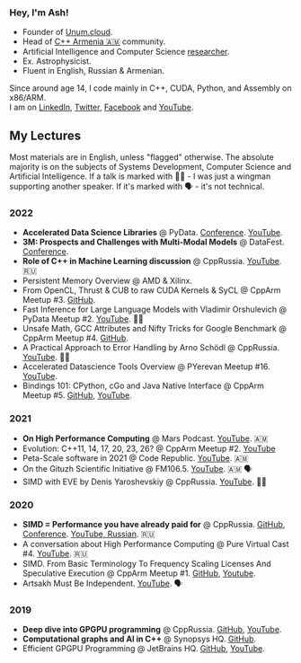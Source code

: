 ### Hey, I'm Ash!

* Founder of [Unum.cloud](https://unum.cloud).
* Head of [C++ Armenia 🇦🇲](https://t.me/cpparm) community.
* Artificial Intelligence and Computer Science [researcher](https://github.com/unum-cloud).
* Ex. Astrophysicist.
* Fluent in English, Russian & Armenian.

Since around age 14, I code mainly in C++, CUDA, Python, and Assembly on x86/ARM.<br/>
I am on [LinkedIn](linkedin.com/in/ashvardanian), [Twitter](twitter.com/ashvardanian), [Facebook](fb.com/ashvardanian) and [YouTube](youtube.com/channel/UCI7fuiwVwAtI_3I89BrT7qw).

## My Lectures

Most materials are in English, unless "flagged" otherwise.
The absolute majority is on the subjects of Systems Development, Computer Science and Artificial Intelligence.
If a talk is marked with 👯‍♂️ - I was just a wingman supporting another speaker.
If it's marked with 🗣️ - it's not technical.

### 2022

* **Accelerated Data Science Libraries** @ PyData. [Conference](https://pydata.org/yerevan2022/). [YouTube](https://youtu.be/OxAKSVuW2Yk).
* **3M: Prospects and Challenges with Multi-Modal Models** @ DataFest. [Conference](https://datafest.am).
* **Role of C++ in Machine Learning discussion** @ CppRussia. [YouTube](https://youtu.be/gO_bVvIN7HM). 🇷🇺
* Persistent Memory Overview @ AMD & Xilinx.
* From OpenCL, Thrust & CUB to raw CUDA Kernels & SyCL @ CppArm Meetup #3. [GitHub](https://github.com/unum-cloud/ParallelReductions).
* Fast Inference for Large Language Models with Vladimir Orshulevich @ PyData Meetup #2. [YouTube](https://youtu.be/tKwL-Q7INnQ). 👯‍♂️
* Unsafe Math, GCC Attributes and Nifty Tricks for Google Benchmark @ CppArm Meetup #4. [GitHub](https://github.com/ashvardanian/BenchmarkingTutorial).
* A Practical Approach to Error Handling by Arno Schödl @ CppRussia. [YouTube](https://youtu.be/zNbmFRaetTA). 👯‍♂️
* Accelerated Datascience Tools Overview @ PYerevan Meetup #16. [YouTube](https://youtu.be/coTgcwnzvAg).
* Bindings 101: CPython, cGo and Java Native Interface @ CppArm Meetup #5. [GitHub](github.com/unum-cloud/ukv), [YouTube](https://youtu.be/psmfAg1Nc3s).

### 2021

* **On High Performance Computing** @ Mars Podcast. [YouTube](https://youtu.be/yK4Bd-6Mxk0). 🇦🇲
* Evolution: C++11, 14, 17, 20, 23, 26? @ CppArm Meetup #2. [YouTube](https://youtu.be/jtttoxkjTIA)
* Peta-Scale software in 2021 @ Code Republic. [YouTube](https://youtu.be/8R-43hfnPHI). 🇦🇲
* On the Gituzh Scientific Initiative @ FM106.5. [YouTube](https://youtu.be/89eDghXaZjI). 🇦🇲 🗣️
* SIMD with EVE by Denis Yaroshevskiy @ CppRussia. [YouTube](https://youtu.be/CV0e-2a_dTI). 👯‍♂️

### 2020

* **SIMD = Performance you have already paid for** @ CppRussia. [GitHub](https://github.com/ashvardanian/CppBenchSubstrSearch), [Conference](https://cppconf-piter.ru/en/2020/spb/talks/23g3egeumhe3p4fd66pbar/?fbclid=IwAR26hl3tEhw1os0J6oLzsVPTOAuSGkZIMzwq689tEq8NH5_V7b3MHV8f_zU). [YouTube, Russian](https://youtu.be/6Sh9QWdzo58). 🇷🇺
* A conversation about High Performance Computing @ Pure Virtual Cast #4. [YouTube](https://youtu.be/dCdBFB4LDjw). 🇷🇺
* SIMD. From Basic Terminology To Frequency Scaling Licenses And Speculative Execution @ CppArm Meetup #1. [GitHub](https://github.com/ashvardanian/CppBenchSubstrSearch), [Youtube](https://youtu.be/ft51yJ9mDcc?t=140).
* Artsakh Must Be Independent. [YouTube](https://youtu.be/sN8CsCgDlHY). 🗣️

### 2019

* **Deep dive into GPGPU programming** @ CppRussia. [GitHub](https://github.com/ashvardanian/SandboxGPUs), [YouTube](https://youtu.be/AA4RI6o0h1U).
* **Computational graphs and AI in C++** @ Synopsys HQ. [GitHub](https://github.com/ashvardanian/NeuralSTL).
* Efficient GPGPU Programming @ JetBrains HQ. [GitHub](https://github.com/ashvardanian/SandboxGPUs), [YouTube](https://youtu.be/BUtHOftDm_Y).
